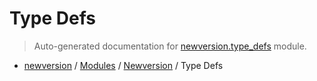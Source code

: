 # Type Defs

> Auto-generated documentation for [newversion.type_defs](https://github.com/vemel/newversion/blob/main/newversion/type_defs.py) module.

- [newversion](../README.md#newversion---your-version-manager) / [Modules](../MODULES.md#newversion-modules) / [Newversion](index.md#newversion) / Type Defs
